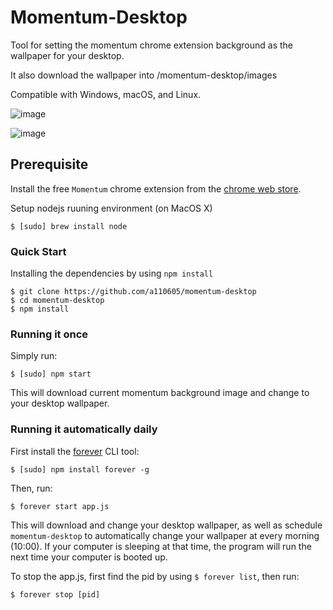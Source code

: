 # Momentum-Desktop
Tool for setting the momentum chrome extension background as the wallpaper for your desktop.

It also download the wallpaper into /momentum-desktop/images

Compatible with Windows, macOS, and Linux.

![image](https://github.com/a110605/momentum-desktop/blob/master/screenshot/2.png)

![image](https://github.com/a110605/momentum-desktop/blob/master/screenshot/1.png)

## Prerequisite
Install the free `Momentum` chrome extension from the [chrome web store](https://chrome.google.com/webstore/detail/momentum/laookkfknpbbblfpciffpaejjkokdgca?hl=en).

Setup nodejs ruuning environment (on MacOS X)
```
$ [sudo] brew install node
```

### Quick Start
Installing the dependencies by using `npm install`
```
$ git clone https://github.com/a110605/momentum-desktop
$ cd momentum-desktop
$ npm install
```

### Running it once
Simply run:
```
$ [sudo] npm start
```
This will download current momentum background image and change to your desktop wallpaper.

### Running it automatically daily
First install the [forever](https://github.com/foreverjs/forever) CLI tool:
```
$ [sudo] npm install forever -g
```
Then, run:
```
$ forever start app.js
```
This will download and change your desktop wallpaper, as well as schedule `momentum-desktop` to automatically change your wallpaper at every morning (10:00). If your computer is sleeping at that time, the program will run the next time your computer is booted up.

To stop the app.js, first find the pid by using `$ forever list`, then run:
```
$ forever stop [pid]
```
